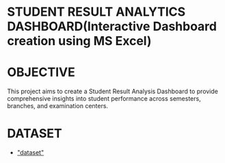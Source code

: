 # STUDENT RESULT ANALYTICS DASHBOARD(Interactive Dashboard creation using MS Excel)
# OBJECTIVE 
This project aims to create a Student Result Analysis Dashboard to provide comprehensive insights into student performance across semesters, branches, and examination centers.
# DATASET
- <a href=https://github.com/RishabhLasunte/Student-result-analytics-dashboard/blob/main/Academic_Result_Dashboard_Dataset.xlsx>"dataset"</a>
